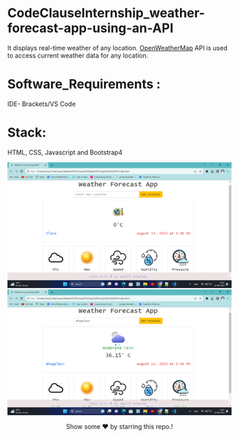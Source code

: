 # CodeClauseInternship_weather-forecast-app-using-an-API

It displays real-time weather of any location. [OpenWeatherMap](https://openweathermap.org/api) API is used to access current weather data for any location.

# Software_Requirements : 
IDE- Brackets/VS Code

# Stack:
HTML, CSS, Javascript and Bootstrap4

<img src= "Weather Forecast App.png"/>
<img src= "Weather-Forecast-App.png"/>


<div align="center"><p>Show some ❤️ by starring this repo.!<p></div>
